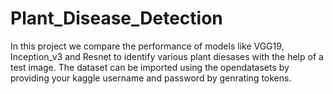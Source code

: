 # Plant_Disease_Detection
In this project we compare the performance of  models like VGG19, Inception_v3 and Resnet to identify various plant diesases with the help of a test image.
The dataset can be imported using the opendatasets by providing your kaggle username and password by genrating tokens.
